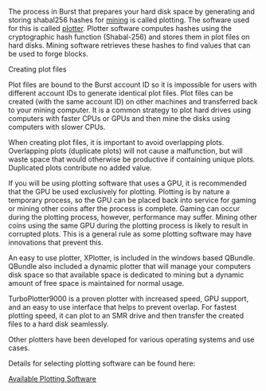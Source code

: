 The process in Burst that prepares your hard disk space by generating and storing shabal256 hashes for [mining](mining.md) is called plotting. The software used for this is called [plotter](plotter.md). Plotter software computes hashes using the cryptographic hash function (Shabal-256) and stores them in plot files on hard disks. Mining software retrieves these hashes to find values that can be used to forge blocks.

Creating plot files

Plot files are bound to the Burst account ID so it is impossible for users with different account IDs to generate identical plot files. Plot files can be created (with the same account ID) on other machines and transferred back to your mining computer. It is a common strategy to plot hard drives using computers with faster CPUs or GPUs and then mine the disks using computers with slower CPUs.

When creating plot files, it is important to avoid overlapping plots. Overlapping plots (duplicate plots) will not cause a malfunction, but will waste space that would otherwise be productive if containing unique plots. Duplicated plots contribute no added value.

If you will be using plotting software that uses a GPU, it is recommended that the GPU be used exclusively for plotting. Plotting is by nature a temporary process, so the GPU can be placed back into service for gaming or mining other coins after the process is complete. Gaming can occur during the plotting process, however, performance may suffer. Mining other coins using the same GPU during the plotting process is likely to result in corrupted plots. This is a general rule as some plotting software may have innovations that prevent this.

An easy to use plotter, XPlotter, is included in the windows based QBundle. QBundle also included a dynamic plotter that will manage your computers disk space so that available space is dedicated to mining but a dynamic amount of free space is maintained for normal usage.

TurboPlotter9000 is a proven plotter with increased speed, GPU support, and an easy to use interface that helps to prevent overlap. For fastest plotting speed, it can plot to an SMR drive and then transfer the created files to a hard disk seamlessly.

Other plotters have been developed for various operating systems and use cases.

Details for selecting plotting software can be found here:

[Available Plotting Software](burst-software-plotting-software.md)
